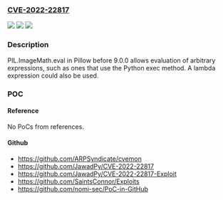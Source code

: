 ### [CVE-2022-22817](https://cve.mitre.org/cgi-bin/cvename.cgi?name=CVE-2022-22817)
![](https://img.shields.io/static/v1?label=Product&message=n%2Fa&color=blue)
![](https://img.shields.io/static/v1?label=Version&message=n%2Fa&color=blue)
![](https://img.shields.io/static/v1?label=Vulnerability&message=n%2Fa&color=brighgreen)

### Description

PIL.ImageMath.eval in Pillow before 9.0.0 allows evaluation of arbitrary expressions, such as ones that use the Python exec method. A lambda expression could also be used.

### POC

#### Reference
No PoCs from references.

#### Github
- https://github.com/ARPSyndicate/cvemon
- https://github.com/JawadPy/CVE-2022-22817
- https://github.com/JawadPy/CVE-2022-22817-Exploit
- https://github.com/SaintsConnor/Exploits
- https://github.com/nomi-sec/PoC-in-GitHub

